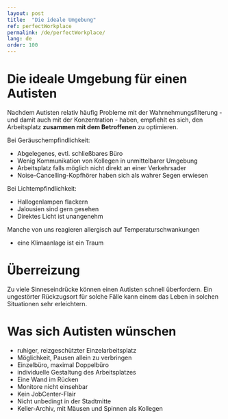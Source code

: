 ```yaml
---
layout: post
title:  "Die ideale Umgebung"
ref: perfectWorkplace
permalink: /de/perfectWorkplace/
lang: de
order: 100
---
```


# Die ideale Umgebung für einen Autisten
Nachdem Autisten relativ häufig Probleme mit der Wahrnehmungsfilterung - und damit auch mit der Konzentration - haben, empfiehlt es sich, den Arbeitsplatz **zusammen mit dem Betroffenen** zu optimieren.

Bei Geräuschempfindlichkeit:
- Abgelegenes, evtl. schließbares Büro
- Wenig Kommunikation von Kollegen in unmittelbarer Umgebung
- Arbeitsplatz falls möglich nicht direkt an einer Verkehrsader
- Noise-Cancelling-Kopfhörer haben sich als wahrer Segen erwiesen

Bei Lichtempfindlichkeit:
- Hallogenlampen flackern
- Jalousien sind gern gesehen
- Direktes Licht ist unangenehm

Manche von uns reagieren allergisch auf Temperaturschwankungen
- eine Klimaanlage ist ein Traum

# Überreizung
Zu viele Sinneseindrücke können einen Autisten schnell überfordern. Ein ungestörter Rückzugsort für solche Fälle kann einem das Leben in solchen Situationen sehr erleichtern.

# Was sich Autisten wünschen
- ruhiger, reizgeschützter Einzelarbeitsplatz
- Möglichkeit, Pausen allein zu verbringen
- Einzelbüro, maximal Doppelbüro
- individuelle Gestaltung des Arbeitsplatzes
- Eine Wand im Rücken
- Monitore nicht einsehbar
- Kein JobCenter-Flair
- Nicht unbedingt in der Stadtmitte
- Keller-Archiv, mit Mäusen und Spinnen als Kollegen
